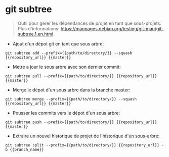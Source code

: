 # git subtree

> Outil pour gérer les dépendances de projet en tant que sous-projets.
> Plus d'informations: <https://manpages.debian.org/testing/git-man/git-subtree.1.en.html>.

- Ajout d'un dépot git en tant que sous arbre:

`git subtree add --prefix={{path/to/directory/}} --squash {{repository_url}} {{master}}`

- Metre a jour le sous arbre avec son dernier commit:

`git subtree pull --prefix={{path/to/directory/}} {{repository_url}} {{master}}`

- Merge le dépot d'un sous arbre dans la branche master:

`git subtree merge --prefix={{path/to/directory/}} --squash {{repository_url}} {{master}}`

- Pousser les commits vers le dépot d'un sous arbre:

`git subtree push --prefix={{path/to/directory/}} {{repository_url}} {{master}}`

- Extraire un nouvel historique de projet de l'historique d'un sous-arbre:

`git subtree split --prefix={{path/to/directory/}} {{repository_url}} -b {{branch_name}}`
